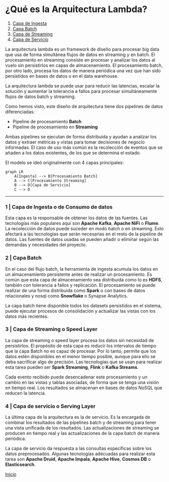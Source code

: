 # ¿Qué es la Arquitectura Lambda?

1. [Capa de Ingesta](#1--capa-de-ingesta-o-de-consumo-de-datos)
2. [Capa Batch](#2--capa-batch)
3. [Capa de Streaming](#3--capa-de-streaming-o-speed-layer)
4. [Capa de Servicio](#4--capa-de-servicio-o-serving-layer)

La arquitectura lambda es un framework de diseño para procesar big data que usa de forma simultánea flujos de datos en streaming y en batch. El procesamiento en streaming consiste en procesar y analizar los datos al vuelo sin persistirlos en capas de almacenamiento. El procesamiento batch, por otro lado, procesa los datos de manera periódica una vez que han sido persistidos en bases de datos o en el data warehouse.

La arquitectura lambda se puede usar para reducir las latencias, escalar la solución y aumentar la tolerancia a fallos para procesar simultáneamente flujos de datos batch y streaming.

Como hemos visto, este diseño de arquitectura tiene dos pipelines de datos diferenciadas:

- Pipeline de procesamiento **Batch**
- Pipeline de procesamiento en **Streaming**

Ambas pipelines se ejecutan de forma distribuida y ayudan a analizar los datos y extraer métricas y vistas para tomar decisiones de negocio informadas. El caso de uso más común es la recolección de eventos que se añaden a los datos existentes, de los que se determina el estado.

El modelo se ideó originalmente con 4 capas principales:

```mermaid
graph LR  
    A[Ingesta] --> B[Procesamiento Batch]
    A --> C[Procesamiento Streaming]
    B --> D[Capa de Servicio]
    C --> D
```

---

### 1 | Capa de Ingesta o de Consumo de datos

Esta capa es la responsable de obtener los datos de las fuentes. Las tecnologías más populares aquí son **Apache Kafka**, **Apache NiFi** o **Flume**. La recolección de datos puede suceder en modo batch o en streaming. Esto afectará a las tecnologías que serán necesarias en el resto de la pipeline de datos. Las fuentes de datos usadas se pueden añadir o eliminar según las demandas y necesidades del proyecto.

### 2 | Capa Batch

En el caso del flujo batch, la herramienta de ingesta acumula los datos en un almacenamiento persistente antes de realizar un procesamiento. Es común que esta capa de almacenamiento sea distribuida como lo es **HDFS**, también con tolerancia a fallos y replicación. El procesamiento se puede realizar de una forma distribuida como **Spark** o con bases de datos relacionales y nosql como **Snowflake** o Synapse Analytics.

La capa batch tiene disponible todos los datasets persistidos en el sistema, puede ejecutar procesos de consolidación y actualizar las vistas con los datos más recientes.

### 3 | Capa de Streaming o Speed Layer

La capa de streaming o speed layer procesa los datos sin necesidad de persistirlos. El propósito de esta capa es reducir los intervalos de tiempo que la capa Batch no es capaz de procesar. Por lo tanto, permite que los datos estén disponibles en el menor tiempo posible, aunque para ello se deba sacrificar algo de precisión. Las tecnologías que se usan para realizar esta tarea pueden ser **Spark Streaming**, **Flink** o **Kafka Streams**.

Cada evento recibido puede desencadenar este procesamiento y un cambio en las vistas y tablas asociadas, de forma que se tenga una visión en tiempo real. Los resultados se almacenan en bases de datos NoSQL que reducen la latencia.

### 4 | Capa de servicio o Serving Layer

La última capa de la arquitectura es la de servicio. Es la encargada de combinar los resultados de las pipelines batch y de streaming para tener una vista unificada de los resultados. Las actualizaciones de streaming se producen en tiempo real y las actualizaciones de la capa batch de manera periódica.

La capa de servicio da respuesta a las consultas específicas sobre los datos preprocesados. Algunas tecnologías adecuadas para realizar esta tarea son **Apache Druid**, **Apache Impala**, **Apache Hive**, **Cosmos DB** o **Elasticsearch**.

[Inicio](#¿qué-es-la-arquitectura-lambda)